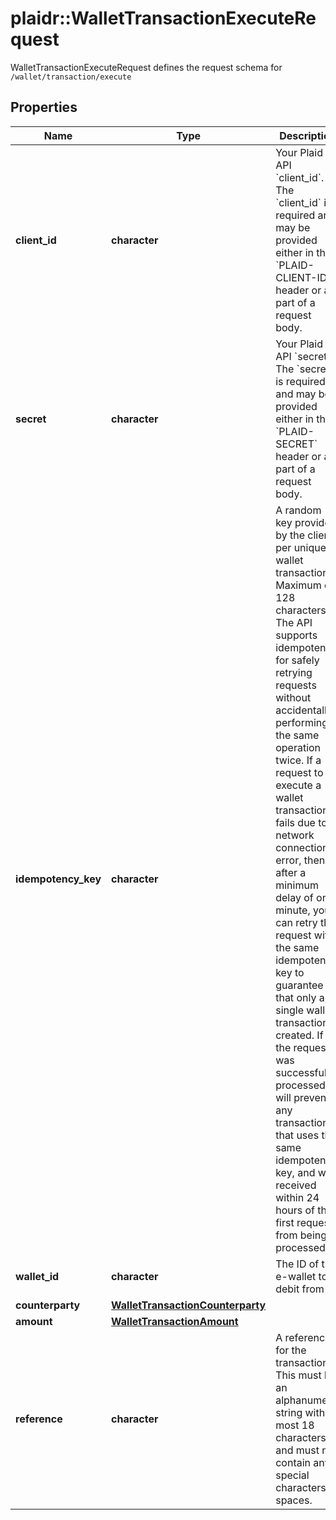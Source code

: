 # plaidr::WalletTransactionExecuteRequest

WalletTransactionExecuteRequest defines the request schema for `/wallet/transaction/execute`

## Properties
Name | Type | Description | Notes
------------ | ------------- | ------------- | -------------
**client_id** | **character** | Your Plaid API &#x60;client_id&#x60;. The &#x60;client_id&#x60; is required and may be provided either in the &#x60;PLAID-CLIENT-ID&#x60; header or as part of a request body. | [optional] 
**secret** | **character** | Your Plaid API &#x60;secret&#x60;. The &#x60;secret&#x60; is required and may be provided either in the &#x60;PLAID-SECRET&#x60; header or as part of a request body. | [optional] 
**idempotency_key** | **character** | A random key provided by the client, per unique wallet transaction. Maximum of 128 characters.  The API supports idempotency for safely retrying requests without accidentally performing the same operation twice. If a request to execute a wallet transaction fails due to a network connection error, then after a minimum delay of one minute, you can retry the request with the same idempotency key to guarantee that only a single wallet transaction is created. If the request was successfully processed, it will prevent any transaction that uses the same idempotency key, and was received within 24 hours of the first request, from being processed. | 
**wallet_id** | **character** | The ID of the e-wallet to debit from | 
**counterparty** | [**WalletTransactionCounterparty**](WalletTransactionCounterparty.md) |  | 
**amount** | [**WalletTransactionAmount**](WalletTransactionAmount.md) |  | 
**reference** | **character** | A reference for the transaction. This must be an alphanumeric string with at most 18 characters and must not contain any special characters or spaces. | 


